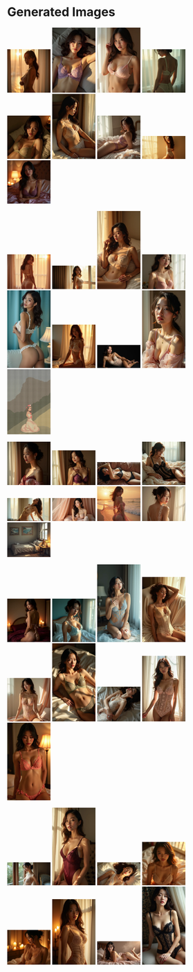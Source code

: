 # Generated Images



<img src="2025_07_20_01.webp" width="100"/> <img src="2025_07_20_02.webp" width="100"/> <img src="2025_07_20_03.webp" width="100"/> <img src="2025_07_20_04.webp" width="100"/> <img src="2025_07_20_05.webp" width="100"/> <img src="2025_07_20_06.webp" width="100"/> <img src="2025_07_20_07.webp" width="100"/> <img src="2025_07_20_08.webp" width="100"/> <img src="2025_07_20_09.webp" width="100"/>

<img src="2025_07_20_10.webp" width="100"/> <img src="2025_07_20_11.webp" width="100"/> <img src="2025_07_20_12.webp" width="100"/> <img src="2025_07_20_13.webp" width="100"/> <img src="2025_07_20_14.webp" width="100"/> <img src="2025_07_20_15.webp" width="100"/> <img src="2025_07_20_16.webp" width="100"/> <img src="2025_07_20_17.webp" width="100"/> <img src="2025_07_20_18.webp" width="100"/>

<img src="2025_07_20_19.webp" width="100"/> <img src="2025_07_20_20.webp" width="100"/> <img src="2025_07_20_21.webp" width="100"/> <img src="2025_07_20_22.webp" width="100"/> <img src="2025_07_20_23.webp" width="100"/> <img src="2025_07_20_24.webp" width="100"/> <img src="2025_07_20_25.webp" width="100"/> <img src="2025_07_20_26.webp" width="100"/> <img src="2025_07_20_27.webp" width="100"/>

<img src="2025_07_20_28.webp" width="100"/> <img src="2025_07_20_29.webp" width="100"/> <img src="2025_07_20_30.webp" width="100"/> <img src="2025_07_20_31.webp" width="100"/> <img src="2025_07_20_32.webp" width="100"/> <img src="2025_07_20_33.webp" width="100"/> <img src="2025_07_20_34.webp" width="100"/> <img src="2025_07_20_35.webp" width="100"/> <img src="2025_07_20_36.webp" width="100"/>

<img src="2025_07_20_37.webp" width="100"/> <img src="2025_07_20_38.webp" width="100"/> <img src="2025_07_20_39.webp" width="100"/> <img src="2025_07_20_40.webp" width="100"/> <img src="2025_07_20_41.webp" width="100"/> <img src="2025_07_20_42.webp" width="100"/> <img src="2025_07_20_43.webp" width="100"/> <img src="2025_07_20_44.webp" width="100"/>